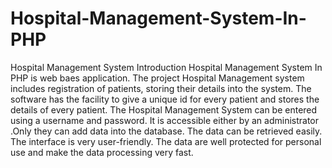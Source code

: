 # Hospital-Management-System-In-PHP
Hospital Management System Introduction Hospital Management System In PHP is web baes application.  The project Hospital Management system includes registration of patients, storing their details into the system. The software has the facility to give a unique id for every patient and stores the details of every patient.  The Hospital Management System can be entered using a username and password. It is accessible either by an administrator .Only they can add data into the database. The data can be retrieved easily. The interface is very user-friendly. The data are well protected for personal use and make the data processing very fast.
